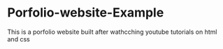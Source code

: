 # Porfolio-website-Example
This is a porfolio website built after wathcching youtube tutorials on html and css 
